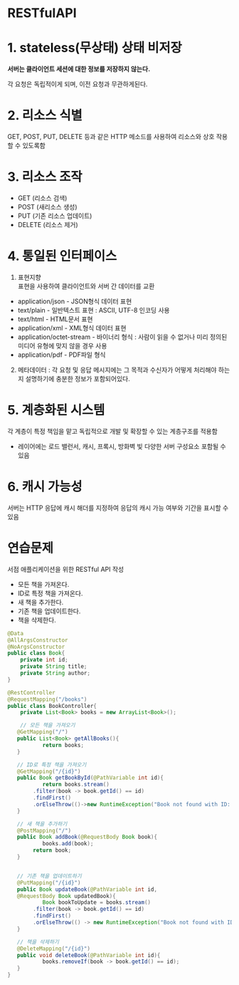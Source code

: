 # RESTfulAPI

# 1. stateless(무상태) 상태 비저장

**서버는 클라이언트 세션에 대한 정보를 저장하지 않는다.**

각 요청은 독립적이게 되며, 이전 요청과 무관하게된다.

# 2. 리소스 식별

GET, POST, PUT, DELETE 등과 같은 HTTP 메소드를 사용하여 리소스와 상호 작용할 수 있도록함

# 3. 리소스 조작

-   GET (리소스 검색)
-   POST (새리소스 생성)
-   PUT (기존 리소스 업데이트)
-   DELETE (리소스 제거)

# 4. 통일된 인터페이스

1.  표현지향  
    표현을 사용하여 클라이언트와 서버 간 데이터를 교환

-   application/json - JSON형식 데이터 표현
-   text/plain - 일반텍스트 표현 : ASCII, UTF-8 인코딩 사용
-   text/html - HTML문서 표현
-   application/xml - XML형식 데이터 표현
-   application/octet-stream - 바이너리 형식 : 사람이 읽을 수 없거나 미리 정의된 미디어 유형에 맞지 않을 경우 사용
-   application/pdf - PDF파일 형식

2.  메타데이터 : 각 요청 및 응답 메시지에는 그 목적과 수신자가 어떻게 처리해야 하는지 설명하기에 충분한 정보가 포함되어있다.

# 5. 계층화된 시스템

각 계층이 특정 책임을 맡고 독립적으로 개발 및 확장할 수 있는 계층구조를 적용함

-   레이어에는 로드 밸런서, 캐시, 프록시, 방화벽 빛 다양한 서버 구성요소 포함될 수 있음

# 6. 캐시 가능성

서버는 HTTP 응답에 캐시 해더를 지정하여 응답의 캐시 가능 여부와 기간을 표시할 수 있음

# 연습문제

서점 애플리케이션을 위한 RESTful API 작성

-   모든 책을 가져온다.
-   ID로 특정 책을 가져온다.
-   새 책을 추가한다.
-   기존 책을 업데이트한다.
-   책을 삭제한다.


```java
@Data
@AllArgsConstructor
@NoArgsConstructor
public class Book{
    private int id;
    private String title;
    private String author;
}

@RestController
@RequestMapping("/books")
public class BookController{
    private List<Book> books = new ArrayList<Book>();

    // 모든 책을 가져오기
   @GetMapping("/")
   public List<Book> getAllBooks(){
           return books;
   }

   // ID로 특정 책을 가져오기
   @GetMapping("/{id}")
   public Book getBookById(@PathVariable int id){
           return books.stream()
        .filter(book -> book.getId() == id)
        .findFirst()
        .orElseThrow(()->new RuntimeException("Book not found with ID: " + id));
   }

   // 새 책을 추가하기
   @PostMapping("/")
   public Book addBook(@RequestBody Book book){
           books.add(book);
        return book;
   }


   // 기존 책을 업데이트하기
   @PutMapping("/{id}")
   public Book updateBook(@PathVariable int id,
   @RequestBody Book updatedBook){
           Book bookToUpdate = books.stream()
        .filter(book -> book.getId() == id)
        .findFirst()
        .orElseThrow(() -> new RuntimeException("Book not found with ID: " + id));  
   }

   // 책을 삭제하기
   @DeleteMapping("/{id}")
   public void deleteBook(@PathVariable int id){
           books.removeIf(book -> book.getId() == id);
   }
}
```